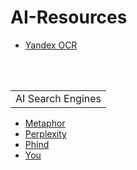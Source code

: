 # AI-Resources
<p></p>
<ul>
 <li><a href="https://translate.yandex.com/ocr">Yandex OCR</a></li>   
</ul>
<br></br>
<table>
    <tr>
        <td>AI Search Engines</td>
    </tr>
</table>
<ul>
<li><a href="https://metaphor.systems/">Metaphor</a></li>
<li><a href="https://www.perplexity.ai/">Perplexity</a></li>
<li><a href="https://www.phind.com/">Phind</a></li>
<li><a href="https://you.com/">You</a></li>
</ul>
